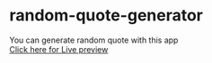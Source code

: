 # random-quote-generator
You can generate random quote with this app <br> 
<a href = 'https://ramrachai.info/js/random-quote-generator/'> Click here for Live preview </a> 
